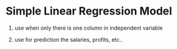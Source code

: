 # Simple Linear Regression Model
1. use when only there is one column in independent variable


2. use for prediction the salaries, profits, etc..
